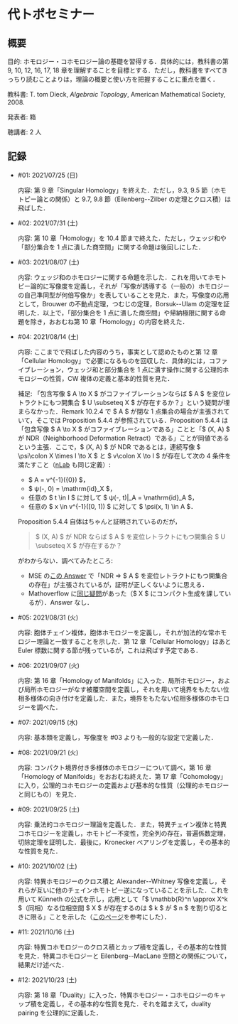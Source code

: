 # 代トポセミナー

## 概要

目的: ホモロジー・コホモロジー論の基礎を習得する．具体的には，教科書の第 9, 10, 12, 16, 17, 18 章を理解することを目標とする．ただし，教科書をすべてきっちり読むことよりは，理論の概要と使い方を把握することに重点を置く．

教科書: T. tom Dieck, *Algebraic Topology*, American Mathematical Society, 2008.

発表者: 箱

聴講者: 2 人

## 記録

* \#01: 2021/07/25 (日)

  内容: 第 9 章「Singular Homology」を終えた．ただし，9.3, 9.5 節（ホモトピー論との関係）と 9.7, 9.8 節（Eilenberg--Zilber の定理とクロス積）は飛ばした．

* \#02: 2021/07/31 (土)

  内容: 第 10 章「Homology」を 10.4 節まで終えた．ただし，ウェッジ和や「部分集合を 1 点に潰した商空間」に関する命題は後回しにした．

* \#03: 2021/08/07 (土)

  内容: ウェッジ和のホモロジーに関する命題を示した．これを用いてホモトピー論的に写像度を定義し，それが「写像が誘導する（一般の）ホモロジーの自己準同型が何倍写像か」を表していることを見た．また，写像度の応用として，Brouwer の不動点定理，つむじの定理，Borsuk--Ulam の定理を証明した．以上で，「部分集合を 1 点に潰した商空間」や帰納極限に関する命題を除き，おおむね第 10 章「Homology」の内容を終えた．

* \#04: 2021/08/14 (土)

  内容: ここまでで飛ばした内容のうち，事実として認めたものと第 12 章「Cellular Homology」で必要になるものを回収した．具体的には，コファイブレーション，ウェッジ和と部分集合を 1 点に潰す操作に関する公理的ホモロジーの性質，CW 複体の定義と基本的性質を見た．

  補足: 「包含写像 $ A \to X $ がコファイブレーションならば $ A $ を変位レトラクトにもつ開集合 $ U \subseteq X $ が存在するか？」という疑問が埋まらなかった．Remark 10.2.4 で $ A $ が閉な 1 点集合の場合が主張されていて，そこでは Proposition 5.4.4 が参照されている．Proposition 5.4.4 は「包含写像 $ A \to X $ がコファイブレーションである」ことと「$ (X, A) $ が NDR（Neighborhood Deformation Retract）である」ことが同値であるという主張．ここで，$ (X, A) $ が NDR であるとは，連続写像 $ \psi\colon X \times I \to X $ と $ v\colon X \to I $ が存在して次の 4 条件を満たすこと（[nLab](https://ncatlab.org/nlab/show/neighborhood+retract) も同じ定義）:

  * $ A = v^{-1}({0}) $，
  * $ ψ(-, 0) = \mathrm{id}_X $，
  * 任意の $ t \in I $ に対して $ ψ(-, t)\|_A = \mathrm{id}_A $，
  * 任意の $ x \in v^{-1}([0, 1)) $ に対して $ \psi(x, 1) \in A $．
  
  Proposition 5.4.4 自体はちゃんと証明されているのだが，
  
  > $ (X, A) $ が NDR ならば $ A $ を変位レトラクトにもつ開集合 $ U \subseteq X $ が存在するか？
  
  がわからない．調べてみたところ:

  * MSE の[この Answer](https://math.stackexchange.com/a/3550166/788245) で「NDR => $ A $ を変位レトラクトにもつ開集合の存在」が主張されているが，証明が正しくないように思える．
  * Mathoverflow に[同じ疑問](https://mathoverflow.net/q/232269)があった（$ X $ にコンパクト生成を課しているが）．Answer なし．

* \#05: 2021/08/31 (火)

  内容: 胞体チェイン複体，胞体ホモロジーを定義し，それが加法的な常ホモロジー理論と一致することを示した．第 12 章「Cellular Homology」はあと Euler 標数に関する節が残っているが，これは飛ばす予定である．

* \#06: 2021/09/07 (火)

  内容: 第 16 章「Homology of Manifolds」に入った．局所ホモロジー，および局所ホモロジーがなす被覆空間を定義し，それを用いて境界をもたない位相多様体の向き付けを定義した．また，境界をもたない位相多様体のホモロジーを調べた．

* \#07: 2021/09/15 (水)

  内容: 基本類を定義し，写像度を \#03 よりも一般的な設定で定義した．

* \#08: 2021/09/21 (火)

  内容: コンパクト境界付き多様体のホモロジーについて調べ，第 16 章「Homology of Manifolds」をおおむね終えた．第 17 章「Cohomology」に入り，公理的コホモロジーの定義および基本的な性質（公理的ホモロジーと同じもの）を見た．

* \#09: 2021/09/25 (土)

  内容: 乗法的コホモロジー理論を定義した．また，特異チェイン複体と特異コホモロジーを定義し，ホモトピー不変性，完全列の存在，普遍係数定理，切除定理を証明した．最後に，Kronecker ペアリングを定義し，その基本的な性質を見た．

* \#10: 2021/10/02 (土)

  内容: 特異ホモロジーのクロス積と Alexander--Whitney 写像を定義し，それらが互いに他のチェインホモトピー逆になっていることを示した．これを用いて Künneth の公式を示し，応用として「$ \mathbb{R}^n \approx X^k $（同相）なる位相空間 $ X $ が存在するのは $ k $ が $ n $ を割り切るときに限る」ことを示した（[このページ](https://mathoverflow.net/a/60378)を参考にした）．

* \#11: 2021/10/16 (土)

  内容: 特異コホモロジーのクロス積とカップ積を定義し，その基本的な性質を見た．特異コホモロジーと Eilenberg--MacLane 空間との関係について，結果だけ述べた．

* \#12: 2021/10/23 (土)

  内容: 第 18 章「Duality」に入った．特異ホモロジー・コホモロジーのキャップ積を定義し，その基本的な性質を見た．それを踏まえて，duality pairing を公理的に定義した．
